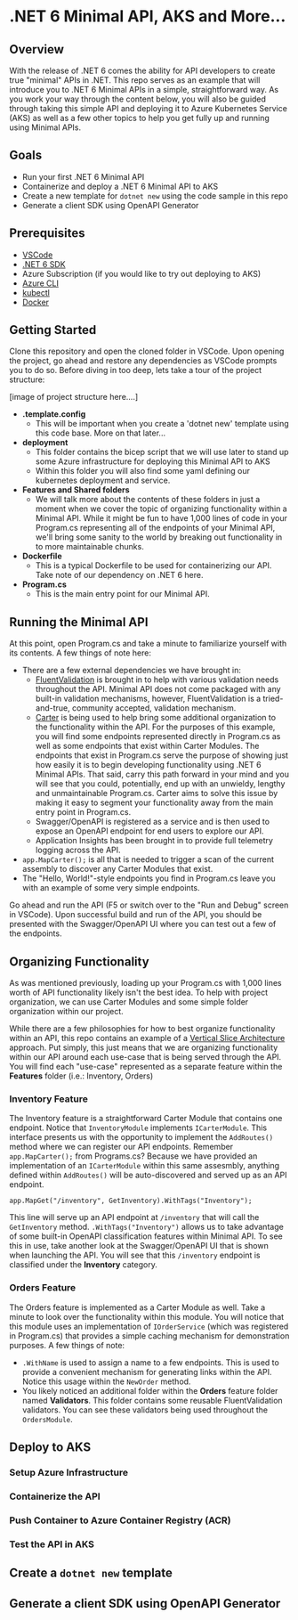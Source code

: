 # .NET 6 Minimal API, AKS and More...

## Overview

With the release of .NET 6 comes the ability for API developers to create true "minimal" APIs in .NET.  This repo serves as an example that will introduce you to .NET 6 Minimal APIs in a simple, straightforward way.  As you work your way through the content below, you will also be guided through taking this simple API and deploying it to Azure Kubernetes Service (AKS) as well as a few other topics to help you get fully up and running using Minimal APIs.

## Goals

- Run your first .NET 6 Minimal API
- Containerize and deploy a .NET 6 Minimal API to AKS
- Create a new template for `dotnet new` using the code sample in this repo
- Generate a client SDK using OpenAPI Generator

## Prerequisites

- [VSCode](https://code.visualstudio.com/download)
- [.NET 6 SDK](https://dotnet.microsoft.com/download/dotnet/6.0)
- Azure Subscription (if you would like to try out deploying to AKS)
- [Azure CLI](https://docs.microsoft.com/en-us/cli/azure/install-azure-cli#install)
- [kubectl](https://kubernetes.io/docs/tasks/tools/#kubectl)
- [Docker](https://docs.docker.com/get-docker/)

## Getting Started

Clone this repository and open the cloned folder in VSCode.  Upon opening the project, go ahead and restore any dependencies as VSCode prompts you to do so.  Before diving in too deep, lets take a tour of the project structure:

[image of project structure here....]

- **.template.config**
  - This will be important when you create a 'dotnet new' template using this code base.  More on that later...
- **deployment**
  - This folder contains the bicep script that we will use later to stand up some Azure infrastructure for deploying this Minimal API to AKS
  - Within this folder you will also find some yaml defining our kubernetes deployment and service.
- **Features and Shared folders**
  - We will talk more about the contents of these folders in just a moment when we cover the topic of organizing functionality within a Minimal API.  While it might be fun to have 1,000 lines of code in your Program.cs representing all of the endpoints of your Minimal API, we'll bring some sanity to the world by breaking out functionality in to more maintainable chunks.
- **Dockerfile**
  - This is a typical Dockerfile to be used for containerizing our API.  Take note of our dependency on .NET 6 here.
- **Program.cs**
  - This is the main entry point for our Minimal API.

## Running the Minimal API

At this point, open Program.cs and take a minute to familiarize yourself with its contents.  A few things of note here:

- There are a few external dependencies we have brought in:
  - [FluentValidation](https://fluentvalidation.net/) is brought in to help with various validation needs throughout the API.  Minimal API does not come packaged with any built-in validation mechanisms, however, FluentValidation is a tried-and-true, community accepted, validation mechanism.
  - [Carter](https://github.com/CarterCommunity/Carter) is being used to help bring some additional organization to the functionality within the API.  For the purposes of this example, you will find some endpoints represented directly in Program.cs as well as some endpoints that exist within Carter Modules.  The endpoints that exist in Program.cs serve the purpose of showing just how easily it is to begin developing functionality using .NET 6 Minimal APIs.  That said, carry this path forward in your mind and you will see that you could, potentially, end up with an unwieldy, lengthy and unmaintainable Program.cs.  Carter aims to solve this issue by making it easy to segment your functionality away from the main entry point in Program.cs.
  - Swagger/OpenAPI is registered as a service and is then used to expose an OpenAPI endpoint for end users to explore our API.
  - Application Insights has been brought in to provide full telemetry logging across the API.
- `app.MapCarter();` is all that is needed to trigger a scan of the current assembly to discover any Carter Modules that exist. 
- The "Hello, World!"-style endpoints you find in Program.cs leave you with an example of some very simple endpoints.

Go ahead and run the API (F5 or switch over to the "Run and Debug" screen in VSCode).  Upon successful build and run of the API, you should be presented with the Swagger/OpenAPI UI where you can test out a few of the endpoints.

## Organizing Functionality

As was mentioned previously, loading up your Program.cs with 1,000 lines worth of API functionality likely isn't the best idea.  To help with project organization, we can use Carter Modules and some simple folder organization within our project.  

While there are a few philosophies for how to best organize functionality within an API, this repo contains an example of a [Vertical Slice Architecture](https://jimmybogard.com/vertical-slice-architecture/) approach.  Put simply, this just means that we are organizing functionality within our API around each use-case that is being served through the API.  You will find each "use-case" represented as a separate feature within the **Features** folder (i.e.: Inventory, Orders)

### Inventory Feature

The Inventory feature is a straightforward Carter Module that contains one endpoint.  Notice that `InventoryModule` implements `ICarterModule`.  This interface presents us with the opportunity to implement the `AddRoutes()` method where we can register our API endpoints.  Remember `app.MapCarter();` from Programs.cs? Because we have provided an implementation of an `ICarterModule` within this same assesmbly, anything defined within `AddRoutes()` will be auto-discovered and served up as an API endpoint.

`app.MapGet("/inventory", GetInventory).WithTags("Inventory");`

This line will serve up an API endpoint at `/inventory` that will call the `GetInventory` method.  `.WithTags("Inventory")` allows us to take advantage of some built-in OpenAPI classification features within Minimal API.  To see this in use, take another look at the Swagger/OpenAPI UI that is shown when launching the API.  You will see that this `/inventory` endpoint is classified under the **Inventory** category.

### Orders Feature

The Orders feature is implemented as a Carter Module as well.  Take a minute to look over the functionality within this module.  You will notice that this module uses an implementation of `IOrderService` (which was registered in Program.cs) that provides a simple caching mechanism for demonstration purposes.  A few things of note:

- `.WithName` is used to assign a name to a few endpoints.  This is used to provide a convenient mechanism for generating links within the API.  Notice this usage within the `NewOrder` method.
- You likely noticed an additional folder within the **Orders** feature folder named **Validators**.  This folder contains some reusable FluentValidation validators.  You can see these validators being used throughout the `OrdersModule`.

## Deploy to AKS

### Setup Azure Infrastructure

### Containerize the API

### Push Container to Azure Container Registry (ACR)

### Test the API in AKS

## Create a `dotnet new` template

## Generate a client SDK using OpenAPI Generator

